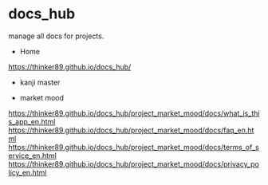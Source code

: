 # docs_hub
manage all docs for projects.

- Home

https://thinker89.github.io/docs_hub/


- kanji master



- market mood

https://thinker89.github.io/docs_hub/project_market_mood/docs/what_is_this_app_en.html
https://thinker89.github.io/docs_hub/project_market_mood/docs/faq_en.html
https://thinker89.github.io/docs_hub/project_market_mood/docs/terms_of_service_en.html
https://thinker89.github.io/docs_hub/project_market_mood/docs/privacy_policy_en.html
